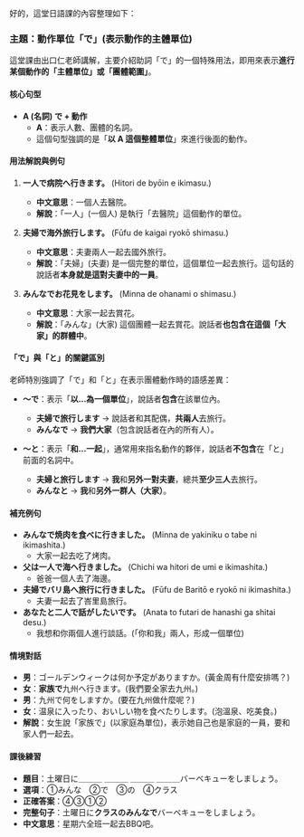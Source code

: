 好的，這堂日語課的內容整理如下：

### **主題：動作單位「で」(表示動作的主體單位)**

這堂課由出口仁老師講解，主要介紹助詞「で」的一個特殊用法，即用來表示**進行某個動作的「主體單位」或「團體範圍」**。

#### **核心句型**

*   **A (名詞) で + 動作**
    *   **A**：表示人數、團體的名詞。
    *   這個句型強調的是「**以 A 這個整體單位**」來進行後面的動作。

#### **用法解說與例句**

1.  **一人で病院へ行きます。** (Hitori de byōin e ikimasu.)
    *   **中文意思**：一個人去醫院。
    *   **解說**：「一人」(一個人) 是執行「去醫院」這個動作的單位。

2.  **夫婦で海外旅行します。** (Fūfu de kaigai ryokō shimasu.)
    *   **中文意思**：夫妻兩人一起去國外旅行。
    *   **解說**：「夫婦」(夫妻) 是一個完整的單位，這個單位一起去旅行。這句話的說話者**本身就是這對夫妻中的一員**。

3.  **みんなでお花見をします。** (Minna de ohanami o shimasu.)
    *   **中文意思**：大家一起去賞花。
    *   **解說**：「みんな」(大家) 這個團體一起去賞花。說話者**也包含在這個「大家」的群體中**。

#### **「で」與「と」的關鍵區別**

老師特別強調了「で」和「と」在表示團體動作時的語感差異：

*   **〜で**：表示「**以...為一個單位**」，說話者**包含**在該單位內。
    *   **夫婦で旅行します** → 說話者和其配偶，**共兩人**去旅行。
    *   **みんなで** → **我們大家**（包含說話者在內的所有人）。

*   **〜と**：表示「**和...一起**」，通常用來指名動作的夥伴，說話者**不包含**在「と」前面的名詞中。
    *   **夫婦と旅行します** → **我**和**另外一對夫妻**，總共**至少三人**去旅行。
    *   **みんなと** → **我**和**另外一群人（大家）**。

#### **補充例句**

*   **みんなで焼肉を食べに行きました。** (Minna de yakiniku o tabe ni ikimashita.)
    *   大家一起去吃了烤肉。
*   **父は一人で海へ行きました。** (Chichi wa hitori de umi e ikimashita.)
    *   爸爸一個人去了海邊。
*   **夫婦でバリ島へ旅行に行きました。** (Fūfu de Baritō e ryokō ni ikimashita.)
    *   夫妻一起去了峇里島旅行。
*   **あなたと二人で話がしたいです。** (Anata to futari de hanashi ga shitai desu.)
    *   我想和你兩個人進行談話。(「你和我」兩人，形成一個單位)

#### **情境對話**

*   **男**：ゴールデンウィークは何か予定がありますか。(黃金周有什麼安排嗎？)
*   **女**：**家族で**九州へ行きます。(我們要全家去九州。)
*   **男**：九州で何をしますか。(要在九州做什麼呢？)
*   **女**：温泉に入ったり、おいしい物を食べたりします。(泡溫泉、吃美食。)
*   **解說**：女生說「家族で」(以家庭為單位)，表示她自己也是家庭的一員，要和家人們一起去。

#### **課後練習**

*   **題目**：土曜日に＿＿＿ ＿＿＿ ＿＿＿ ＿＿＿バーベキューをしましょう。
*   **選項**：①みんな　②で　③の　④クラス
*   **正確答案**：④③①②
*   **完整句子**：土曜日に**クラスのみんなで**バーベキューをしましょう。
*   **中文意思**：星期六全班一起去BBQ吧。
